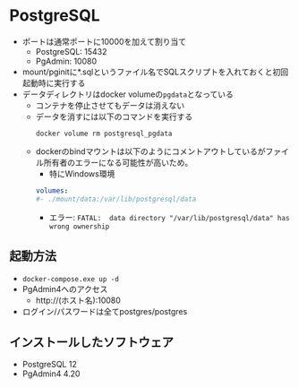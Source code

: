 # PostgreSQL
- ポートは通常ポートに10000を加えて割り当て
    - PostgreSQL: 15432
    - PgAdmin: 10080
- mount/pginitに*.sqlというファイル名でSQLスクリプトを入れておくと初回起動時に実行する
- データディレクトリはdocker volumeの`pgdata`となっている
    - コンテナを停止させてもデータは消えない
    - データを消すには以下のコマンドを実行する
        ```
        docker volume rm postgresql_pgdata
        ```
    - dockerのbindマウントは以下のようにコメントアウトしているがファイル所有者のエラーになる可能性が高いため。
        - 特にWindows環境
        ```yml:docker-compose.yml
        volumes:
        #- ./mount/data:/var/lib/postgresql/data
        ```
        - エラー: `FATAL:  data directory "/var/lib/postgresql/data" has wrong ownership`
## 起動方法
- `docker-compose.exe up -d`
- PgAdmin4へのアクセス
    - http://(ホスト名):10080
- ログイン/パスワードは全てpostgres/postgres

## インストールしたソフトウェア
- PostgreSQL 12
- PgAdmin4 4.20